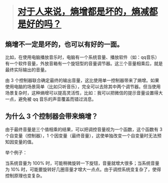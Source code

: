 > # [对于人来说，熵增都是坏的，熵减都是好的吗？](https://www.zhihu.com/question/582104824)

## 熵增不一定是坏的，也可以有好的一面。

比如，在使用电脑播放音乐时，电脑有一个系统音量、播放软件（如：qq音乐）有一个软件音量，外放音箱有一个旋钮型的音量调节器。这三个音量相乘后，就是最终实际输出的音量。

由 3 个控制器联合确定最终的输出音量，这比使用单一控制器带来了熵增。如果使用电脑的场景简单（比如只听音乐），完全可以去除其中两个调节器。但当使用场景复杂时，这种熵增可以提高灵活性，比如：我可以把微信的提示音量设置得大一点，避免被 qq 音乐的声音覆盖而错过消息。

## 为什么 3 个控制器会带来熵增？

由于最终音量是三个值相乘的结果，可以把调控音量视为一个函数，这个函数有 3 个自变量（控制器），1 个因变量（最终音量），这使单独改变一个自变量时无法预知因变量的值。

举个例子：

当系统音量为 100% 时，可能稍微旋转一下旋钮，音量就增大很多；当系统音量为 10% 时，可能要旋转好几圈音量才增大一点点。由于调控系统变复杂了，使得控制原理也变复杂。
